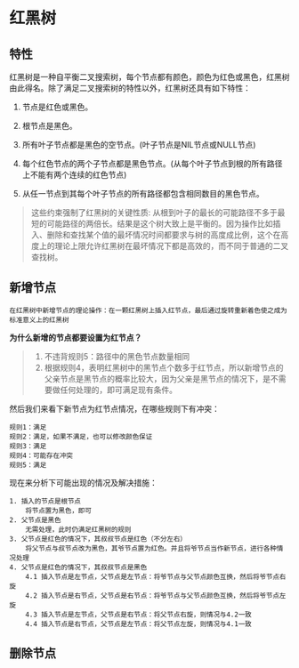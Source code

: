 # 红黑树

## 特性
红黑树是一种自平衡二叉搜索树，每个节点都有颜色，颜色为红色或黑色，红黑树由此得名。除了满足二叉搜索树的特性以外，红黑树还具有如下特性：

1. 节点是红色或黑色。

2. 根节点是黑色。

3. 所有叶子节点都是黑色的空节点。(叶子节点是NIL节点或NULL节点)

4. 每个红色节点的两个子节点都是黑色节点。(从每个叶子节点到根的所有路径上不能有两个连续的红色节点)

5. 从任一节点到其每个叶子节点的所有路径都包含相同数目的黑色节点。

>这些约束强制了红黑树的关键性质: 从根到叶子的最长的可能路径不多于最短的可能路径的两倍长。结果是这个树大致上是平衡的。因为操作比如插入、删除和查找某个值的最坏情况时间都要求与树的高度成比例，这个在高度上的理论上限允许红黑树在最坏情况下都是高效的，而不同于普通的二叉查找树。

## 新增节点

    在红黑树中新增节点的理论操作：在一颗红黑树上插入红节点，最后通过旋转重新着色使之成为标准意义上的红黑树

**为什么新增的节点都要设置为红节点？**

> 1. 不违背规则5：路径中的黑色节点数量相同
> 2. 根据规则4，表明红黑树中的黑节点个数多于红节点，所以新增节点的父亲节点是黑节点的概率比较大，因为父亲是黑节点的情况下，是不需要做任何处理的，即可满足现有条件。  

然后我们来看下新节点为红节点情况，在哪些规则下有冲突：

    规则1：满足
    规则2：满足，如果不满足，也可以修改颜色保证
    规则3：满足
    规则4：可能存在冲突
    规则5：满足

现在来分析下可能出现的情况及解决措施：

    1. 插入的节点是根节点
        将节点置为黑色，即可
    2. 父节点是黑色
        无需处理，此时仍满足红黑树的规则
    3. 父节点是红色的情况下，其叔叔节点是红色（不分左右）
        将父节点与叔节点改为黑色，其爷节点置为红色。并且将爷节点当作新节点，进行各种情况处理
    4. 父节点是红色的情况下，其叔叔节点是黑色
        4.1 插入节点是左节点，父节点是左节点：将爷节点与父节点颜色互换，然后将爷节点右旋
        4.2 插入节点是右节点，父节点是右节点：将爷节点与父节点颜色互换，然后将爷节点左旋
        4.3 插入节点是左节点，父节点是右节点：将父节点右旋，则情况与4.2一致
        4.4 插入节点是右节点，父节点是左节点：将父节点左旋，则情况与4.1一致


## 删除节点